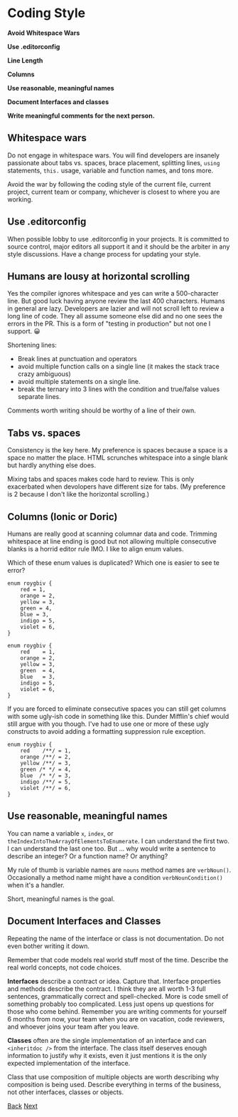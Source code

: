 # Coding Style

**Avoid Whitespace Wars**

**Use .editorconfig**

**Line Length**

**Columns**

**Use reasonable, meaningful names**

**Document Interfaces and classes**

**Write meaningful comments for the next person.**

## Whitespace wars
Do not engage in whitespace wars.  You will find developers are insanely passionate about tabs vs. spaces, brace placement, splitting lines, `using` statements, `this.` usage, variable and function names, and tons more.

Avoid the war by following the coding style of the current file, current project, current team or company, whichever is closest to where you are working.

## Use .editorconfig
When possible lobby to use .editorconfig in your projects.  It is committed to source control, major editors all support it and it should be the arbiter in any style discussions.  Have a change process for updating your style.

## Humans are lousy at horizontal scrolling
Yes the compiler ignores whitespace and yes can write a 500-character line.  But good luck having anyone review the last 400 characters.  Humans in general are lazy.  Developers are lazier and will not scroll left to review a long line of code.  They all assume someone else did and no one sees the errors in the PR.  This is a form of "testing in production" but not one I support.  😀

Shortening lines:
* Break lines at punctuation and operators
* avoid multiple function calls on a single line (it makes the stack trace crazy ambiguous)
* avoid multiple statements on a single line.
* break the ternary into 3 lines with the condition and true/false values separate lines.

Comments worth writing should be worthy of a line of their own.

## Tabs vs. spaces
Consistency is the key here.  My preference is spaces because a space is a space no matter the place.  HTML scrunches whitespace into a single blank but hardly anything else does.

Mixing tabs and spaces makes code hard to review.  This is only exacerbated when devolopers have different size for tabs.  (My preference is 2 because I don't like the horizontal scrolling.)

## Columns (Ionic or Doric)
Humans are really good at scanning columnar data and code.  Trimming whitespace at line ending is good but not allowing multiple consecutive blanks is a horrid editor rule IMO.  I like to align enum values.

Which of these enum values is duplicated?  Which one is easier to see te error?

```
enum roygbiv {
    red = 1,
    orange = 2,
    yellow = 3,
    green = 4,
    blue = 3,
    indigo = 5,
    violet = 6,
}
```
```
enum roygbiv {
    red    = 1,
    orange = 2,
    yellow = 3,
    green  = 4,
    blue   = 3,
    indigo = 5,
    violet = 6,
}
```

If you are forced to eliminate consecutive spaces you can still get columns with some ugly-ish code in something like this.  Dunder Mifflin's chief would still argue with you though.  I've had to use one or more of these ugly constructs to avoid adding a formatting suppression rule exception.

```
enum roygbiv {
    red    /**/ = 1,
    orange /**/ = 2,
    yellow /**/ = 3,
    green /* */ = 4,
    blue  /* */ = 3,
    indigo /**/ = 5,
    violet /**/ = 6,
}
```

## Use reasonable, meaningful names
You can name a variable `x`, `index`, or `theIndexIntoTheArrayOfElementsToEnumerate`.  I can understand the first two.  I can understand the last one too.  But ... why would write a sentence to describe an integer?  Or a function name?  Or anything?

My rule of thumb is variable names are `nouns` method names are `verbNoun()`.  Occasionally a method name might have a condition `verbNounCondition()` when it's a handler.

Short, meaningful names is the goal.

## Document Interfaces and Classes
Repeating the name of the interface or class is not documentation.  Do not even bother writing it down.

Remember that code models real world stuff most of the time.  Describe the real world concepts, not code choices.

**Interfaces** describe a contract or idea.  Capture that.  Interface properties and methods describe the contract.  I think they are all worth 1-3 full sentences, grammatically correct and spell-checked.  More is code smell of something probably too complicated.  Less just opens up questions for those who come behind.  Remember you are writing comments for yourself 6 months from now, your team when you are on vacation, code reviewers, and whoever joins your team after you leave.

**Classes** often are the single implementation of an interface and can `<inheritdoc />` from the interface.  The class itself deserves enough information to justify why it exists, even it just mentions it is the only expected implementation of the interface.

Class that use composition of multiple objects are worth describing why composition is being used.  Describe everything in terms of the business, not other interfaces, classes or objects.

[Back](./projects_and_solutions.md)  [Next](./hiding_things.md)
